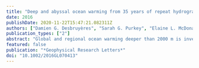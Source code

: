 ```yaml
---
title: "Deep and abyssal ocean warming from 35 years of repeat hydrography"
date: 2016
publishDate: 2020-11-22T15:47:21.082311Z
authors: ["Damien G. Desbruyères", "Sarah G. Purkey", "Elaine L. McDonagh", "Gregory C. Johnson", "Brian A. King"]
publication_types: ["2"]
abstract: "Global and regional ocean warming deeper than 2000 m is investigated using 35 years of sustained repeat hydrographic survey data starting in 1981. The global long‐term temperature trend below 2000 m, representing the time period 1991–2010, is equivalent to a mean heat flux of 0.065 ± 0.040 W m−2 applied over the Earth's surface area. The strongest warming rates are found in the abyssal layer (4000–6000 m), which contributes to one third of the total heat uptake with the largest contribution from the Southern and Pacific Oceans. A similar regional pattern is found in the deep layer (2000–4000 m), which explains the remaining two thirds of the total heat uptake yet with larger uncertainties. The global average warming rate did not change within uncertainties pre‐2000 versus post‐2000, whereas ocean average warming rates decreased in the Pacific and Indian Oceans and increased in the Atlantic and Southern Oceans."
featured: false
publication: "*Geophysical Research Letters*"
doi: "10.1002/2016GL070413"
---
```


